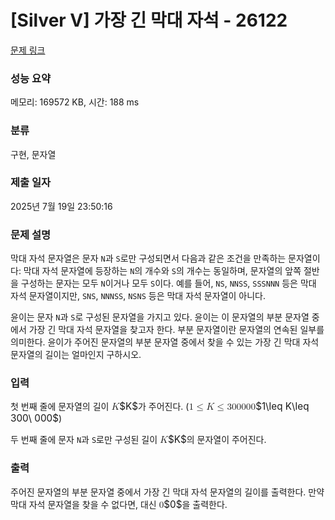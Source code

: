 # [Silver V] 가장 긴 막대 자석 - 26122 

[문제 링크](https://www.acmicpc.net/problem/26122) 

### 성능 요약

메모리: 169572 KB, 시간: 188 ms

### 분류

구현, 문자열

### 제출 일자

2025년 7월 19일 23:50:16

### 문제 설명

<p>막대 자석 문자열은 문자 <code>N</code>과 <code>S</code>로만 구성되면서 다음과 같은 조건을 만족하는 문자열이다: 막대 자석 문자열에 등장하는 <code>N</code>의 개수와 <code>S</code>의 개수는 동일하며, 문자열의 앞쪽 절반을 구성하는 문자는 모두 <code>N</code>이거나 모두 <code>S</code>이다. 예를 들어, <code>NS</code>, <code>NNSS</code>, <code>SSSNNN</code> 등은 막대 자석 문자열이지만, <code>SNS</code>, <code>NNNSS</code>, <code>NSNS</code> 등은 막대 자석 문자열이 아니다.</p>

<p>윤이는 문자 <code>N</code>과 <code>S</code>로 구성된 문자열을 가지고 있다. 윤이는 이 문자열의 부분 문자열 중에서 가장 긴 막대 자석 문자열을 찾고자 한다. 부분 문자열이란 문자열의 연속된 일부를 의미한다. 윤이가 주어진 문자열의 부분 문자열 중에서 찾을 수 있는 가장 긴 막대 자석 문자열의 길이는 얼마인지 구하시오.</p>

### 입력 

 <p>첫 번째 줄에 문자열의 길이 <mjx-container class="MathJax" jax="CHTML" style="font-size: 109%; position: relative;"><mjx-math class="MJX-TEX" aria-hidden="true"><mjx-mi class="mjx-i"><mjx-c class="mjx-c1D43E TEX-I"></mjx-c></mjx-mi></mjx-math><mjx-assistive-mml unselectable="on" display="inline"><math xmlns="http://www.w3.org/1998/Math/MathML"><mi>K</mi></math></mjx-assistive-mml><span aria-hidden="true" class="no-mathjax mjx-copytext">$K$</span></mjx-container>가 주어진다. (<mjx-container class="MathJax" jax="CHTML" style="font-size: 109%; position: relative;"><mjx-math class="MJX-TEX" aria-hidden="true"><mjx-mn class="mjx-n"><mjx-c class="mjx-c31"></mjx-c></mjx-mn><mjx-mo class="mjx-n" space="4"><mjx-c class="mjx-c2264"></mjx-c></mjx-mo><mjx-mi class="mjx-i" space="4"><mjx-c class="mjx-c1D43E TEX-I"></mjx-c></mjx-mi><mjx-mo class="mjx-n" space="4"><mjx-c class="mjx-c2264"></mjx-c></mjx-mo><mjx-mn class="mjx-n" space="4"><mjx-c class="mjx-c33"></mjx-c><mjx-c class="mjx-c30"></mjx-c><mjx-c class="mjx-c30"></mjx-c></mjx-mn><mjx-mtext class="mjx-n"><mjx-c class="mjx-cA0"></mjx-c></mjx-mtext><mjx-mn class="mjx-n"><mjx-c class="mjx-c30"></mjx-c><mjx-c class="mjx-c30"></mjx-c><mjx-c class="mjx-c30"></mjx-c></mjx-mn></mjx-math><mjx-assistive-mml unselectable="on" display="inline"><math xmlns="http://www.w3.org/1998/Math/MathML"><mn>1</mn><mo>≤</mo><mi>K</mi><mo>≤</mo><mn>300</mn><mtext> </mtext><mn>000</mn></math></mjx-assistive-mml><span aria-hidden="true" class="no-mathjax mjx-copytext">$1\leq K\leq 300\ 000$</span></mjx-container>)</p>

<p>두 번째 줄에 문자 <code>N</code>과 <code>S</code>로만 구성된 길이 <mjx-container class="MathJax" jax="CHTML" style="font-size: 109%; position: relative;"><mjx-math class="MJX-TEX" aria-hidden="true"><mjx-mi class="mjx-i"><mjx-c class="mjx-c1D43E TEX-I"></mjx-c></mjx-mi></mjx-math><mjx-assistive-mml unselectable="on" display="inline"><math xmlns="http://www.w3.org/1998/Math/MathML"><mi>K</mi></math></mjx-assistive-mml><span aria-hidden="true" class="no-mathjax mjx-copytext">$K$</span></mjx-container>의 문자열이 주어진다.</p>

### 출력 

 <p>주어진 문자열의 부분 문자열 중에서 가장 긴 막대 자석 문자열의 길이를 출력한다. 만약 막대 자석 문자열을 찾을 수 없다면, 대신 <mjx-container class="MathJax" jax="CHTML" style="font-size: 109%; position: relative;"><mjx-math class="MJX-TEX" aria-hidden="true"><mjx-mn class="mjx-n"><mjx-c class="mjx-c30"></mjx-c></mjx-mn></mjx-math><mjx-assistive-mml unselectable="on" display="inline"><math xmlns="http://www.w3.org/1998/Math/MathML"><mn>0</mn></math></mjx-assistive-mml><span aria-hidden="true" class="no-mathjax mjx-copytext">$0$</span></mjx-container>을 출력한다.</p>

